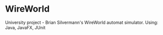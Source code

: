 # WireWorld
University project - Brian Silvermann's WireWorld automat simulator.
Using:
Java,
JavaFX,
JUnit
